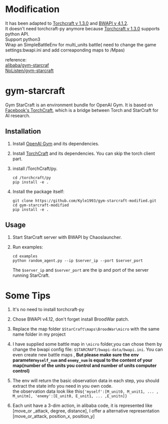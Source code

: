 # Modification
It has been adapted to [Torchcraft v 1.3.0](https://github.com/TorchCraft/TorchCraft/releases) and [BWAPI v 4.1.2](https://github.com/bwapi/bwapi/releases).   
It doesn't need torchcraft-py anymore because [Torchcraft v 1.3.0](https://github.com/TorchCraft/TorchCraft/releases) supports python API.   
Support python3  
Wrap an SimpleBattleEnv for multi_units battle( need to change the game settings:bwapi.ini and add correaponding maps to /Mpas)  

reference:  
[alibaba/gym-starcraf](https://github.com/alibaba/gym-starcraft)  
[NoListen/gym-starcraft](https://github.com/NoListen/gym-starcraft)

# gym-starcraft
Gym StarCraft is an environment bundle for OpenAI Gym. It is based on [Facebook's TorchCraft](https://github.com/TorchCraft/TorchCraft), which is a bridge between Torch and StarCraft for AI research.

## Installation

1. Install [OpenAI Gym](https://github.com/openai/gym) and its dependencies.

2. Install [TorchCraft](https://github.com/TorchCraft/TorchCraft) and its dependencies. You can skip the torch client part. 

3. install /TorchCraft/py.
    ```
    cd /torchcraft/py
    pip install -e .
    ```

4. Install the package itself:
    ```
    git clone https://github.com/Kyle1993/gym-starcraft-modified.git
    cd gym-starcraft-modified
    pip install -e .
    ```

## Usage
1. Start StarCraft server with BWAPI by Chaoslauncher.

2. Run examples:

    ```
    cd examples
    python random_agent.py --ip $server_ip --port $server_port 
    ```
    
    The `$server_ip` and `$server_port` are the ip and port of the server running StarCraft.   
    
# Some Tips  
1. It's no need to install torchcraft-py  

2. Chose BWAPI v4.12, don't forget install BroodWar patch.   

3. Replace the map folder `$StarCraft\maps\BroodWar\micro` with the same name folder in my project  

4. I have supplied some battle map in `\micro` folder,you can chose them by change the bwapi config file: `$STARCRAFT/bwapi-data/bwapi.ini`. You can even create new battle maps , __But please make sure the env parameter`myself_num` and `enemy_num` is equal to the content of your map(number of the units you control and number of units computer control)__

5. The env will return the basic observation data in each step, you should extract the state info you need in you own code.  
the observation data look like this`{'myself':[M_unit0, M_unit1, ... , M_unitm], 'enemy':[E_unit0, E_unit1, ... ,E_unitn]}`  

6. Each unit have a 3-dim action, in alibaba code, it is represented like [move_or _attack, degree, distance], I offer a alternative representation [move_or_attack, position_x, position_y]
